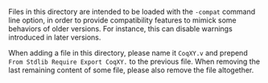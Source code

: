 Files in this directory are intended to be loaded with the `-compat`
command line option, in order to provide compatibility features to
mimick some behaviors of older versions. For instance, this can
disable warnings introduced in later versions.

When adding a file in this directory, please name it `CoqXY.v` and
prepend `From Stdlib Require Export CoqXY.` to the previous file.
When removing the last remaining content of some file, please also
remove the file altogether.
